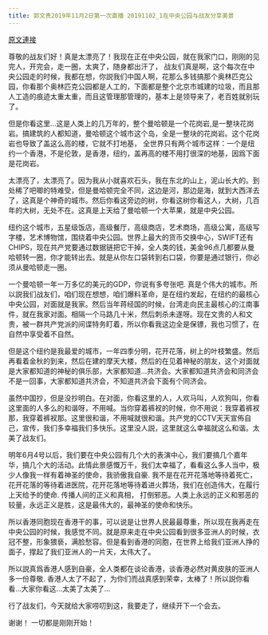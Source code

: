 ```yaml
---
title: 郭文贵2019年11月2日第一次直播 20191102_1在中央公园与战友分享美景
---
```


[原文連接](https://gnews.org/ThreadView/53483407)

尊敬的战友们好！真是太漂亮了！我现在正在中央公园，就在我家门口，刚刚的见完人，开完会，走一圈，太爽了，随身都出汗了， 战友们真是啊，这个每次在中央公园走的时候，我都在想，你説我们中国人啊，花那么多钱搞那个奥林匹克公园，你看那个奥林匹克公园都是人工的，下面都是整个北京市城建的垃圾，而且那人工造的痕迹太重太重，而且这管理那管理的，基本上是领导来了，老百姓就别玩了。



但是你看这里…这是人类上的几万年的，整个曼哈顿是一个花岗岩,是一整块花岗岩。搞建筑的人都知道，曼哈顿这个城市这个岛，全是一整块的花岗岩。这个花岗岩也导致了盖这么高的楼，它就不打地基， 全世界只有两个城市这样：一个是纽约一个香港，不是伦敦，是香港，纽约，盖再高的楼不用打很深的地基，因爲下面是花岗岩。


太漂亮了，太漂亮了。因为我从小就喜欢石头，我在东北的山上，泥山长大的。到处稀了吧唧的特难受，但是曼哈顿完全不同，这边是河，那边是海，就到大西洋去了，这真是个神奇的城市。然后你看这旁边的树，你看这树你看这人，大树，几百年的大树，无处不在。这真是上天给了曼哈顿一个大苹果，就是中央公园。


纽约这个城市，五星级饭店，高级餐厅，高级商店，艺术商场，高级公寓，高级写字楼，艺术博物馆，围绕着中央公园。世界上最大的货币交换中心，SWIFT还有CHIPS，现在共产党要通过数据链把它干掉，全人类的钱，美金96点几都要从曼哈顿转一圈，你才能转出去。就是从你左口袋转到右口袋，你要是通过银行，你必须从曼哈顿走一圈。


一个曼哈顿一年一万多亿的美元的GDP，你说有多夸张吧. 真是个伟大的城市。所以説我们战友们，咱们现在想想，咱们爆料革命，是在纽约发起，在纽约的最核心中央公园，对面就是我家。然后当年蒋经国的时候，台湾走向民主最核心的江南事件，就在我家对面。相隔一个马路几十米，然后刺杀未遂呀。现在文贵的人和文贵，被一群共产党派的间谍特务盯着，所以你看我这边全是保镖，我也习惯了，在自然中享受着不自然。


但是这个纽约是我最爱的城市，一年四季分明，花开花落，树上的叶枝繁盛。然后再看着金秋的到来，然后在建的摩天大楼，然后的在见着神秘的朋友，这个对面就是大家都知道的神秘的俱乐部，大家都知道...共济会。大家都知道共济会和同济会不是一回事，大家都知道共济会，不知道共济会下面有个同济会。


虽然中国抄，但是没抄明白。在对面，你看这里的人，人欢马叫，人欢狗叫，你看这里面的人多么的和谐呀，不用喊。当你穿着裤衩的时候，你不用说：我穿着裤衩那，我穿着裤衩那。这里很和谐，不用喊就很和谐。共产党的CCTV天天宣佈自己，宣传，我们多幸福我们多快乐。这里没人説，这里就这么幸福就这么和谐。太美了战友们。


明年6月4号以后，我们要在中央公园有几个大的表演中心，我们要搞几个嘉年华，搞几个大的活动。此情此景感慨万千，我们太幸福了，看看这么多人当中，极少人像我一样有着神圣的使命，我骄傲我自豪. 我不是在花开花落地等待着死亡，花开花落的等待着进医院，花开花落地等待着进火葬场，我们在创造伟大，在履行上天给予的使命. 传播人间的正义和真相， 打倒邪恶。人类上永远的正义和邪恶的较量，永远正义是胜，这是最伟大的，最神圣的使命和快乐。


所以香港同胞现在香港干的事，可以说是让世界人民最最尊重，所以现在我再走在中央公园的时候，我感觉不同。就是原来走在中央公园看到很多亚洲人的时候，衣冠不整，形象猥亵，满脸愁容。但是看到香港的同胞，在世界上给我们亚洲人挣的面子，撑起了我们亚洲人的一片天，太伟大了。


所以説真爲香港人感到自豪，全人类都在谈论香港，谈香港必然对黄皮肤的亚洲人多一份尊敬. 香港人太了不起了，为你们而战真感到荣幸，太棒了！所以説你看看...大家你看这...太美了太美了...


行了战友们，今天就给大家唠叨到这，我要走了，继续开下一个会去。


谢谢！ 一切都是刚刚开始！
